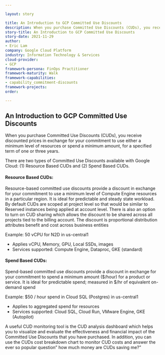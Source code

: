 ```yaml
---

layout: story

title: An Introduction to GCP Committed Use Discounts
description: When you purchase Committed Use Discounts (CUDs), you receive discounted prices in exchange for your commitment to use either a minimum level of resources or spend a minimum amount, for a specified term of one or three years.
story-title: An Introduction to GCP Committed Use Discounts
story-date: 2021-11-29
author:
- Eric Lam
company: Google Cloud Platform
industry: Information Technology & Services
cloud-provider:
- GCP
framework-persona: FinOps Practitioner
framework-maturity: Walk
framework-capabilities:
- capability_commitment-discounts
framework-projects:
order:

---
```


## An Introduction to GCP Committed Use Discounts

When you purchase Committed Use Discounts (CUDs), you receive discounted prices in exchange for your commitment to use either a minimum level of resources or spend a minimum amount, for a specified term of one or three years.

There are two types of Committed Use Discounts available with Google Cloud: (1) Resource Based CUDs and (2) Spend Based CUDs.

#### Resource Based CUDs:

Resource-based committed use discounts provide a discount in exchange for your commitment to use a minimum level of Compute Engine resources in a particular region. It is ideal for predictable and steady state workload. By default CUDs are scoped at project level so that would be similar to Reserved instances being applied at account level. There is also an option to turn on CUD sharing which allows the discount to be shared across all projects tied to the billing account. The discount is proportional distribution attributes benefit and cost across business entities

Example: 50 vCPU for N2D in us-central1
* Applies vCPU, Memory, GPU, Local SSDs, images
* Services supported: Compute Engine, Dataproc,  GKE (standard)


#### Spend Based CUDs:

Spend-based committed use discounts provide a discount in exchange for your commitment to spend a minimum amount ($/hour) for a product or service. It is ideal for predictable spend; measured in $/hr of equivalent on-demand spend

Example: $50 / hour spend in Cloud SQL (Postgres) in us-central1
* Applies to aggregated spend for resources
* Services supported: Cloud SQL, Cloud Run, VMware Engine, GKE (Autopilot)

A useful CUD monitoring tool is the CUD analysis dashboard which helps you to visualize and evaluate the effectiveness and financial impact of the Committed Use Discounts that you have purchased. In addition, you can use the CUDs cost breakdown chart to monitor CUD costs and answer the ever so popular question”  how much money are CUDs saving me?”
